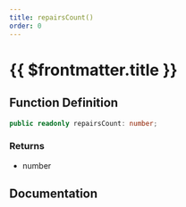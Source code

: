 ```yaml
---
title: repairsCount()
order: 0
---
```


# {{ $frontmatter.title }}

<!--@include: ./repairsCount_partial_header.md-->

## Function Definition

```ts
public readonly repairsCount: number;
```

### Returns

* number

## Documentation

<!--@include: ./repairsCount_partial_footer.md-->
